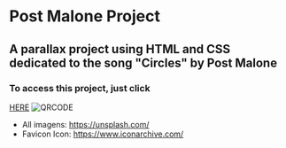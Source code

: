 # Post Malone Project
## A parallax project using HTML and CSS dedicated to the song "Circles" by Post Malone
### To access this project, just click 
<a href="https://tarcisiopatricio.github.io/post-malone-project/" target="_blank">HERE</a>
<img src="imagens/frame.png" alt="QRCODE">
- All imagens: https://unsplash.com/
- Favicon Icon: https://www.iconarchive.com/
  
